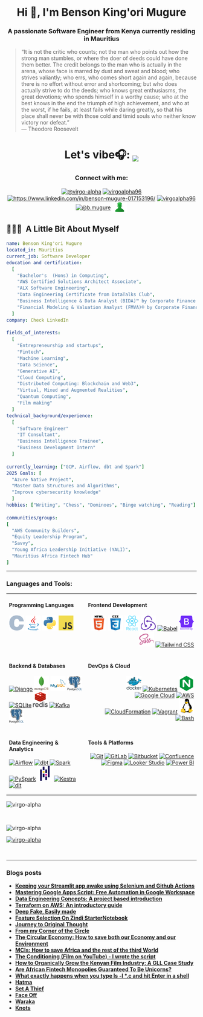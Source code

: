<h1 align="center">Hi 👋, I'm Benson King'ori Mugure</h1>
<h3 align="center">A passionate Software Engineer from Kenya currently residing in Mauritius </h3>

> “It is not the critic who counts; not the man who points out how the strong man stumbles, or where the doer of deeds could have done them better. The credit belongs to the man who is actually in the arena, whose face is marred by dust and sweat and blood; who strives valiantly; who errs, who comes short again and again, because there is no effort without error and shortcoming; but who does actually strive to do the deeds; who knows great enthusiasms, the great devotions; who spends himself in a worthy cause; who at the best knows in the end the triumph of high achievement, and who at the worst, if he fails, at least fails while daring greatly, so that his place shall never be with those cold and timid souls who neither know victory nor defeat.”  
> — Theodore Roosevelt

<h1 align="center">
  Let's vibe🎧:
  <a><i style="font-size: 20px" class="bx bx-tada-hover">
                    <img src="https://spotify-github-profile.kittinanx.com/api/view?uid=31q5rnv4vucr22nykia7ypsixjmy&cover_image=true&theme=novatorem&show_offline=true&background_color=000000&interchange=false&bar_color=53b14f&bar_color_cover=false)](https://github.com/kittinan/spotify-github-profile)" align="middle"></img>
                    </i>
                  </a>
</h1>

<h3 align="center">Connect with me:</h3>
<p align="center">
<a href="https://dev.to/virgoalpha" target="blank"><img align="center" src="https://raw.githubusercontent.com/rahuldkjain/github-profile-readme-generator/master/src/images/icons/Social/devto.svg" alt="@virgo-alpha" height="30" width="40" /></a>
<a href="https://twitter.com/virgoalpha96" target="blank"><img align="center" src="https://raw.githubusercontent.com/rahuldkjain/github-profile-readme-generator/master/src/images/icons/Social/twitter.svg" alt="virgoalpha96" height="30" width="40" /></a>
<a href="https://linkedin.com/in/https://www.linkedin.com/in/benson-mugure-017153196/" target="blank"><img align="center" src="https://raw.githubusercontent.com/rahuldkjain/github-profile-readme-generator/master/src/images/icons/Social/linked-in-alt.svg" alt="https://www.linkedin.com/in/benson-mugure-017153196/" height="30" width="40" /></a>
<a href="https://instagram.com/virgoalpha96" target="blank"><img align="center" src="https://raw.githubusercontent.com/rahuldkjain/github-profile-readme-generator/master/src/images/icons/Social/instagram.svg" alt="virgoalpha96" height="30" width="40" /></a>
<a href="https://medium.com/@b.mugure" target="blank"><img align="center" src="https://raw.githubusercontent.com/rahuldkjain/github-profile-readme-generator/master/src/images/icons/Social/medium.svg" alt="@b.mugure" height="30" width="40" /></a>
<a href="https://www.chess.com/member/virgoalpha" target="blank"><img align="center" src="./chess.jpeg" alt="virgo_alpha" height="30" width="40" /></a>
</p>


<h2> 👨🏻‍💻 &nbsp;A Little Bit About Myself</h2>

```yaml
name: Benson King'ori Mugure
located_in: Mauritius
current_job: Software Developer
education and certification:
  [
    "Bachelor's  (Hons) in Computing",
    "AWS Certified Solutions Architect Associate",
    "ALX Software Engineering",
    "Data Engineering Certificate from DataTalks Club",
    "Business Intelligence & Data Analyst (BIDA)™ by Corporate Finance Institute® (CFI)",
    "Financial Modeling & Valuation Analyst (FMVA)® by Corporate Finance Institute® (CFI)"
  ]
company: Check LinkedIn

fields_of_interests:
  [
    "Entrepreneurship and startups",
    "Fintech",
    "Machine Learning",
    "Data Science",
    "Generative AI",
    "Cloud Computing",
    "Distributed Computing: Blockchain and Web3",
    "Virtual, Mixed and Augmented Realities",
    "Quantum Computing",
    "Film making"
  ]
technical_background/experience:
  [
    "Software Engineer"
    "IT Consultant",
    "Business Intelligence Trainee",
    "Business Development Intern"
  ]
  
currently_learning: ["GCP, Airflow, dbt and Spark"]
2025 Goals: [
  "Azure Native Project",
  "Master Data Structures and Algorithms",
  "Improve cybersecurity knowledge"
  ]
hobbies: ["Writing", "Chess", "Dominoes", "Binge watching", "Reading"]

communities/groups:
[
  "AWS Community Builders",
  "Equity Leadership Program",
  "Savvy",
  "Young Africa Leadership Initiative (YALI)",
  "Mauritius Africa Fintech Hub"
]
```
---

<h3 align="left">Languages and Tools:</h3>

<table>
  <tr>
    <td valign="top">

<h4>Programming Languages</h4>
<p align="left">
  <a href="https://www.cprogramming.com/" target="_blank"><img src="https://raw.githubusercontent.com/devicons/devicon/master/icons/c/c-original.svg" alt="C" width="40" height="40"/></a>
  <a href="https://www.java.com" target="_blank"><img src="https://raw.githubusercontent.com/devicons/devicon/master/icons/java/java-original.svg" alt="Java" width="40" height="40"/></a>
  <a href="https://www.python.org" target="_blank"><img src="https://raw.githubusercontent.com/devicons/devicon/master/icons/python/python-original.svg" alt="Python" width="40" height="40"/></a>
  <a href="https://developer.mozilla.org/en-US/docs/Web/JavaScript" target="_blank"><img src="https://raw.githubusercontent.com/devicons/devicon/master/icons/javascript/javascript-original.svg" alt="JavaScript" width="40" height="40"/></a>
</p>

 </td>
    <td valign="top">

<h4>Frontend Development</h4>
<p align="right">
  <a href="https://www.w3.org/html/" target="_blank"><img src="https://raw.githubusercontent.com/devicons/devicon/master/icons/html5/html5-original-wordmark.svg" alt="HTML5" width="40" height="40"/></a>
  <a href="https://www.w3schools.com/css/" target="_blank"><img src="https://raw.githubusercontent.com/devicons/devicon/master/icons/css3/css3-original-wordmark.svg" alt="CSS3" width="40" height="40"/></a>
  <a href="https://reactjs.org/" target="_blank"><img src="https://raw.githubusercontent.com/devicons/devicon/master/icons/react/react-original-wordmark.svg" alt="React" width="40" height="40"/></a>
  <a href="https://redux.js.org" target="_blank"><img src="https://raw.githubusercontent.com/devicons/devicon/master/icons/redux/redux-original.svg" alt="Redux" width="40" height="40"/></a>
  <a href="https://babeljs.io/" target="_blank"><img src="https://www.vectorlogo.zone/logos/babeljs/babeljs-icon.svg" alt="Babel" width="40" height="40"/></a>
  <a href="https://getbootstrap.com" target="_blank"><img src="https://raw.githubusercontent.com/devicons/devicon/master/icons/bootstrap/bootstrap-plain-wordmark.svg" alt="Bootstrap" width="40" height="40"/></a>
  <a href="https://sass-lang.com" target="_blank"><img src="https://raw.githubusercontent.com/devicons/devicon/master/icons/sass/sass-original.svg" alt="Sass" width="40" height="40"/></a>
  <a href="https://tailwindcss.com/" target="_blank"><img src="https://www.vectorlogo.zone/logos/tailwindcss/tailwindcss-icon.svg" alt="Tailwind CSS" width="40" height="40"/></a>
</p>

 </td>
   </tr>
     <tr>
    <td valign="top">

<h4>Backend & Databases</h4>
<p align="left">
  <a href="https://www.djangoproject.com/" target="_blank"><img src="https://cdn.worldvectorlogo.com/logos/django.svg" alt="Django" width="40" height="40"/></a>
  <a href="https://www.mongodb.com/" target="_blank"><img src="https://raw.githubusercontent.com/devicons/devicon/master/icons/mongodb/mongodb-original-wordmark.svg" alt="MongoDB" width="40" height="40"/></a>
  <a href="https://www.mysql.com/" target="_blank"><img src="https://raw.githubusercontent.com/devicons/devicon/master/icons/mysql/mysql-original-wordmark.svg" alt="MySQL" width="40" height="40"/></a>
  <a href="https://www.postgresql.org/" target="_blank"><img src="https://raw.githubusercontent.com/devicons/devicon/master/icons/postgresql/postgresql-original-wordmark.svg" alt="PostgreSQL" width="40" height="40"/></a>
  <a href="https://www.sqlite.org/" target="_blank"><img src="https://www.vectorlogo.zone/logos/sqlite/sqlite-icon.svg" alt="SQLite" width="40" height="40"/></a>
  <a href="https://redis.io" target="_blank"><img src="https://raw.githubusercontent.com/devicons/devicon/master/icons/redis/redis-original-wordmark.svg" alt="Redis" width="40" height="40"/></a>
  <a href="https://kafka.apache.org/" target="_blank"><img src="https://www.vectorlogo.zone/logos/apache_kafka/apache_kafka-icon.svg" alt="Kafka" width="40" height="40"/></a>
  <a href="https://www.w3schools.com/sql/" target="_blank"><img src="https://raw.githubusercontent.com/devicons/devicon/master/icons/postgresql/postgresql-original-wordmark.svg" alt="SQL" width="40" height="40"/></a>
</p>

 </td>
    <td valign="top">

<h4>DevOps & Cloud</h4>
<p align="right">
  <a href="https://www.docker.com/" target="_blank"><img src="https://raw.githubusercontent.com/devicons/devicon/master/icons/docker/docker-original-wordmark.svg" alt="Docker" width="40" height="40"/></a>
  <a href="https://kubernetes.io" target="_blank"><img src="https://www.vectorlogo.zone/logos/kubernetes/kubernetes-icon.svg" alt="Kubernetes" width="40" height="40"/></a>
  <a href="https://www.nginx.com" target="_blank"><img src="https://raw.githubusercontent.com/devicons/devicon/master/icons/nginx/nginx-original.svg" alt="Nginx" width="40" height="40"/></a>
  <a href="https://cloud.google.com/" target="_blank"><img src="https://www.vectorlogo.zone/logos/google_cloud/google_cloud-icon.svg" alt="Google Cloud" width="40" height="40"/></a>
  <a href="https://aws.amazon.com/" target="_blank"><img src="https://www.vectorlogo.zone/logos/amazon_aws/amazon_aws-icon.svg" alt="AWS" width="40" height="40"/></a>
  <a href="https://aws.amazon.com/cloudformation/" target="_blank"><img src="https://www.vectorlogo.zone/logos/amazon_cloudformation/amazon_cloudformation-icon.svg" alt="CloudFormation" width="40" height="40"/></a>
  <a href="https://www.vagrantup.com/" target="_blank"><img src="https://www.vectorlogo.zone/logos/vagrantup/vagrantup-icon.svg" alt="Vagrant" width="40" height="40"/></a>
  <a href="https://www.linux.org/" target="_blank"><img src="https://raw.githubusercontent.com/devicons/devicon/master/icons/linux/linux-original.svg" alt="Linux" width="40" height="40"/></a>
  <a href="https://www.gnu.org/software/bash/" target="_blank"><img src="https://www.vectorlogo.zone/logos/gnu_bash/gnu_bash-icon.svg" alt="Bash" width="40" height="40"/></a>
</p>

 </td>
   </tr>
     <tr>
    <td valign="top">

<h4>Data Engineering & Analytics</h4>
<p align="left">
  <a href="https://airflow.apache.org/" target="_blank"><img src="https://upload.wikimedia.org/wikipedia/commons/d/de/AirflowLogo.png" alt="Airflow" width="40" height="40"/></a>
  <a href="https://www.getdbt.com/" target="_blank"><img src="https://cdn.worldvectorlogo.com/logos/dbt.svg" alt="dbt" width="40" height="40"/></a>
  <a href="https://spark.apache.org/" target="_blank"><img src="https://www.vectorlogo.zone/logos/apache_spark/apache_spark-icon.svg" alt="Spark" width="40" height="40"/></a>
  <a href="https://spark.apache.org/docs/latest/api/python/" target="_blank"><img src="https://www.vectorlogo.zone/logos/apache_spark/apache_spark-icon.svg" alt="PySpark" width="40" height="40"/></a>
  <a href="https://pandas.pydata.org/" target="_blank"><img src="https://raw.githubusercontent.com/devicons/devicon/2ae2a900d2f041da66e950e4d48052658d850630/icons/pandas/pandas-original.svg" alt="Pandas" width="40" height="40"/></a>
  <a href="https://kestra.io/" target="_blank"><img src="https://avatars.githubusercontent.com/u/71615281?s=200&v=4" alt="Kestra" width="40" height="40"/></a>
  <a href="https://dlt.readthedocs.io/" target="_blank"><img src="https://avatars.githubusercontent.com/u/106233148?s=200&v=4" alt="dlt" width="40" height="40"/></a>
</p>

 </td>
    <td valign="top">

<h4>Tools & Platforms</h4>
<p align="right">
  <a href="https://git-scm.com/" target="_blank"><img src="https://www.vectorlogo.zone/logos/git-scm/git-scm-icon.svg" alt="Git" width="40" height="40"/></a>
  <a href="https://gitlab.com/" target="_blank"><img src="https://www.vectorlogo.zone/logos/gitlab/gitlab-icon.svg" alt="GitLab" width="40" height="40"/></a>
  <a href="https://bitbucket.org/" target="_blank"><img src="https://www.vectorlogo.zone/logos/bitbucket/bitbucket-icon.svg" alt="Bitbucket" width="40" height="40"/></a>
  <a href="https://www.atlassian.com/software/confluence" target="_blank"><img src="https://cdn.worldvectorlogo.com/logos/confluence-1.svg" alt="Confluence" width="40" height="40"/></a>
  <a href="https://www.figma.com/" target="_blank"><img src="https://www.vectorlogo.zone/logos/figma/figma-icon.svg" alt="Figma" width="40" height="40"/></a>
  <a href="https://lookerstudio.google.com/" target="_blank"><img src="https://cdn.worldvectorlogo.com/logos/google-data-studio.svg" alt="Looker Studio" width="40" height="40"/></a>
  <a href="https://powerbi.microsoft.com/" target="_blank"><img src="https://www.vectorlogo.zone/logos/microsoft_powerbi/microsoft_powerbi-icon.svg" alt="Power BI" width="40" height="40"/></a>
 </td>
 </table>
</p>

<p><img align="center" src="https://github-readme-stats.vercel.app/api/top-langs?username=virgo-alpha&show_icons=true&locale=en&layout=compact" alt="virgo-alpha" /></p>

<br>
<p align="left"> <img src="https://komarev.com/ghpvc/?username=virgo-alpha&label=Profile%20views&color=0e75b6&style=flat" alt="virgo-alpha" /> </p>

<p align="left"> <a href="https://github.com/ryo-ma/github-profile-trophy"><img src="https://github-profile-trophy.vercel.app/?username=virgo-alpha" alt="virgo-alpha" /></a> </p>
<br>

---
### Blogs posts
<!-- BLOG-POST-LIST:START -->
<ul>
  <li><a href="https://dev.to/virgoalpha/keeping-your-streamlit-app-awake-using-selenium-and-github-actions-4ajd" target="_blank"><strong>
Keeping your Streamlit app awake using Selenium and Github Actions
</strong></a>
</li>
  <li><a href="https://dev.to/virgoalpha/mastering-google-apps-script-free-automation-in-google-workspace-3g1e" target="_blank"><strong>
Mastering Google Apps Script: Free Automation in Google Workspace
</strong></a>
</li>
  <li><a href="https://dev.to/virgoalpha/data-engineering-concepts-a-project-based-introduction-4pka" target="_blank"><strong>
Data Engineering Concepts: A project based introduction
</strong></a>
</li>
<li><a href= "https://dev.to/aws-builders/terraform-on-aws-an-introductory-guide-5dfb" target="_blank"><strong>
Terraform on AWS: An introductory guide
</strong></a>
</li>
  <li><a href= "https://dev.to/aws-builders/deep-fake-easily-made-279i" target="_blank"><strong>
Deep Fake, Easily made
</strong></a>
  <li><a href= "https://dev.to/aws-builders/feature-selection-on-zindi-starternotebook-1f7l" target="_blank"><strong>
Feature Selection On Zindi StarterNotebook
</strong></a>
  </li>
<li><a href= "https://medium.com/@b.mugure/journey-to-original-thought-a4aff023f01c" target="_blank"><strong>
Journey to Original Thought
</strong></a>
  </li>
<li><a href= "https://www.omprakash.org/blog/from-my-corner-of-the-circle" target="_blank"><strong>From my Corner of the Circle
</strong></a>
  </li>
      <li><a href= "https://medium.com/@b.mugure/the-circular-economy-how-to-save-both-our-economy-and-our-environment-ce6c344479bb" target="_blank"><strong>The Circular Economy: How to save both our Economy and our Environment
</strong></a>
  </li>
   <li><a href= "https://medium.com/@b.mugure/mcis-how-to-save-africa-the-rest-of-the-3rd-world-3244240308b5" target="_blank"><strong>MCIs: How to save Africa and the rest of the third World
</strong></a>
  </li>
  <li><a href= "https://www.youtube.com/watch?v=lxrWO3beTYQ&t=20s&pp=ygUQdGhlIGNvbmRpdGlvbmluZw%3D%3D" target="_blank"><strong>
The Conditioning (Film on YouTube) - I wrote the script
</strong></a></li>
  <li><a href= "https://medium.com/@b.mugure/how-to-organically-grow-the-kenyan-film-industry-a-gll-case-study-db4a91181ca2" target="_blank"><strong>How to Organically Grow the Kenyan Film Industry: A GLL Case Study
</strong></a>
  </li>
<li><a href= "https://medium.com/@b.mugure/are-african-fintech-monopolies-guaranteed-to-be-unicorns-89e588bedc4f" target="_blank"><strong>Are African Fintech Monopolies Guaranteed To Be Unicorns?
</strong></a>
  </li>
<li> <a href= "https://medium.com/@b.mugure/what-exactly-happens-when-you-type-ls-l-c-and-hit-enter-in-a-shell-e5516aea4436" target="_blank"><strong>What exactly happens when you type ls -l *.c and hit Enter in a shell
</strong></a>
  </li>
<li> <a href= "http://manenoz.com/2020/07/30/hatma/" target="_blank"><strong>Hatma
</strong></a>
  </li>
<li> <a href= "http://manenoz.com/2020/09/25/set-a-thief/" target="_blank"><strong>Set A Thief
</strong></a>
  </li>
<li> <a href= "http://manenoz.com/2020/10/02/face-off/" target="_blank"><strong>Face Off
</strong></a>
  </li>
<li> <a href= "http://manenoz.com/2020/09/16/waraka/" target="_blank"><strong>Waraka
</strong></a>
  </li>
<li> <a href= "http://manenoz.com/2020/09/29/knots/" target="_blank"><strong>Knots
</strong></a>
  </li>
  </ul>
<!-- BLOG-POST-LIST:END -->
